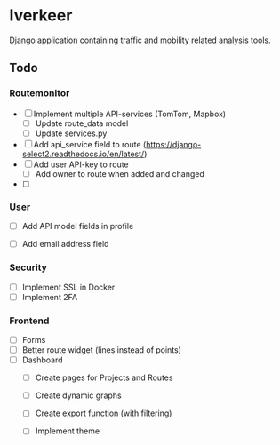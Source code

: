 # Iverkeer

Django application containing traffic and mobility related analysis tools.


## Todo

### Routemonitor

- [ ] Implement multiple API-services (TomTom, Mapbox)
  - [ ] Update route_data model
  - [ ] Update services.py
- [ ] Add api_service field to route (https://django-select2.readthedocs.io/en/latest/)
- [ ] Add user API-key to route
  - [ ] Add owner to route when added and changed
- [ ] 

### User
- [ ] Add API model fields in profile
- [ ] Add email address field


### Security
- [ ] Implement SSL in Docker
- [ ] Implement 2FA

### Frontend

- [ ] Forms
- [ ] Better route widget (lines instead of points)
- [ ] Dashboard
  - [ ] Create pages for Projects and Routes
  - [ ] Create dynamic graphs
  - [ ] Create export function (with filtering)
  - [ ] Implement theme
  
